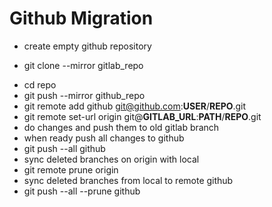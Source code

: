 # Github Migration

  * create empty github repository
  +  git clone --mirror gitlab_repo
  * cd repo
  * git push --mirror github_repo
  * git remote add github git@github.com:__USER__/__REPO__.git
  * git remote set-url origin git@__GITLAB_URL__:__PATH__/__REPO__.git
  * do changes and push them to old gitlab branch
  * when ready push all changes to github
  * git push --all github
  * sync deleted branches on origin with local
  * git remote prune origin
  * sync deleted branches from local to remote github
  * git push --all --prune github
